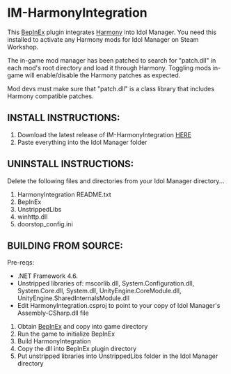 # IM-HarmonyIntegration
This [BepInEx](https://github.com/BepInEx/BepInEx) plugin integrates [Harmony](https://github.com/pardeike/Harmony) into Idol Manager. You need this installed to activate any Harmony mods for Idol Manager on Steam Workshop.

The in-game mod manager has been patched to search for "patch.dll" in each mod's root directory and load it through Harmony. Toggling mods in-game will enable/disable the Harmony patches as expected. 

Mod devs must make sure that "patch.dll" is a class library that includes Harmony compatible patches.

## INSTALL INSTRUCTIONS: 
1. Download the latest release of IM-HarmonyIntegration [HERE](https://github.com/ui3TD/IM-HarmonyIntegration/releases)
2. Paste everything into the Idol Manager folder

## UNINSTALL INSTRUCTIONS:
Delete the following files and directories from your Idol Manager directory...
1. HarmonyIntegration README.txt
2. BepInEx
3. UnstrippedLibs
4. winhttp.dll
5. doorstop_config.ini

## BUILDING FROM SOURCE:
Pre-reqs:
- .NET Framework 4.6.
- Unstripped libraries of: mscorlib.dll, System.Configuration.dll, System.Core.dll, System.dll, UnityEngine.CoreModule.dll, UnityEngine.SharedInternalsModule.dll
- Edit HarmonyIntegration.csproj to point to your copy of Idol Manager's Assembly-CSharp.dll file

1. Obtain [BepInEx](https://github.com/BepInEx/BepInEx) and copy into game directory
2. Run the game to initialize BepInEx
3. Build HarmonyIntegration
4. Copy the dll into BepInEx plugin directory
5. Put unstripped libraries into UnstrippedLibs folder in the Idol Manager directory
